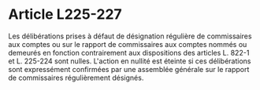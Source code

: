 # Article L225-227

Les délibérations prises à défaut de désignation régulière de commissaires aux comptes ou sur le rapport de commissaires aux comptes nommés ou demeurés en fonction contrairement aux dispositions des articles L. 822-1 et L. 225-224 sont nulles. L'action en nullité est éteinte si ces délibérations sont expressément confirmées par une assemblée générale sur le rapport de commissaires régulièrement désignés.